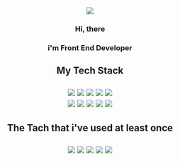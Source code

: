 <div align="center">
  <img src="https://capsule-render.vercel.app/api?type=rounded&color=random&height=200&section=header&text=Dowon%20&fontSize=60" />
  <h3>Hi, there</h2>
  <h3>i'm Front End Developer<h2>
  <strong> 
    My Tech Stack 
    <br/>
    <br/>
    <img src="https://img.shields.io/badge/Html-E34F26?style=for-the-badge&logo=Html5&logoColor=white">
    <img src="https://img.shields.io/badge/Css3-1572B6?style=for-the-badge&logo=Css3&logoColor=white">
    <img src="https://img.shields.io/badge/Javascript-F7DF1E?style=for-the-badge&logo=Javascript&logoColor=white">
    <img src="https://img.shields.io/badge/Typescript-3178C6?style=for-the-badge&logo=Typescript&logoColor=white">
    <img src="https://img.shields.io/badge/React-61DAFB?style=for-the-badge&logo=React&logoColor=white">
    <br/>
    <img src="https://img.shields.io/badge/Redux-764ABC?style=for-the-badge&logo=Redux&logoColor=white">
    <img src="https://img.shields.io/badge/Styledcomponents-DB7093?style=for-the-badge&logo=Styledcomponents&logoColor=white">
    <img src="https://img.shields.io/badge/Sass-CC6699?style=for-the-badge&logo=Sass&logoColor=white">
    <img src="https://img.shields.io/badge/Bootstrap-7952B3?style=for-the-badge&logo=Bootstrap&logoColor=white">
    <img src="https://img.shields.io/badge/AntDesign-0170FE?style=for-the-badge&logo=AntDesign&logoColor=white">
  </strong>
  <h2>
    The Tach that i've used at least once
    <br/>
    <br/>
    <img src="https://img.shields.io/badge/Next.js-000000?style=for-the-badge&logo=Next.js&logoColor=white">
    <img src="https://img.shields.io/badge/Python-3776AB?style=for-the-badge&logo=Python&logoColor=white">
    <img src="https://img.shields.io/badge/Django-092E20?style=for-the-badge&logo=Django&logoColor=white">
    <img src="https://img.shields.io/badge/Node.js-339933?style=for-the-badge&logo=Node.js&logoColor=white">
    <img src="https://img.shields.io/badge/MySQL-4479A1?style=for-the-badge&logo=MySQL&logoColor=white">
  <h2>

</div>
